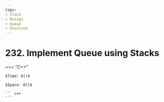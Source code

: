 ```yaml
---
tags:
- Stack
- Design
- Queue
- Unsolved
---
```



# 232. Implement Queue using Stacks

=== "C++"

    $Time: O()$

    $Space: O()$

    ``` c++
    ```